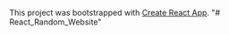 This project was bootstrapped with [Create React App](https://github.com/facebook/create-react-app).
"# React_Random_Website" 
